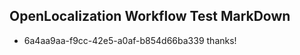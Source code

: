 ## OpenLocalization Workflow Test MarkDown
* 6a4aa9aa-f9cc-42e5-a0af-b854d66ba339 thanks!

<!--HONumber=Jul16_HO5-->


